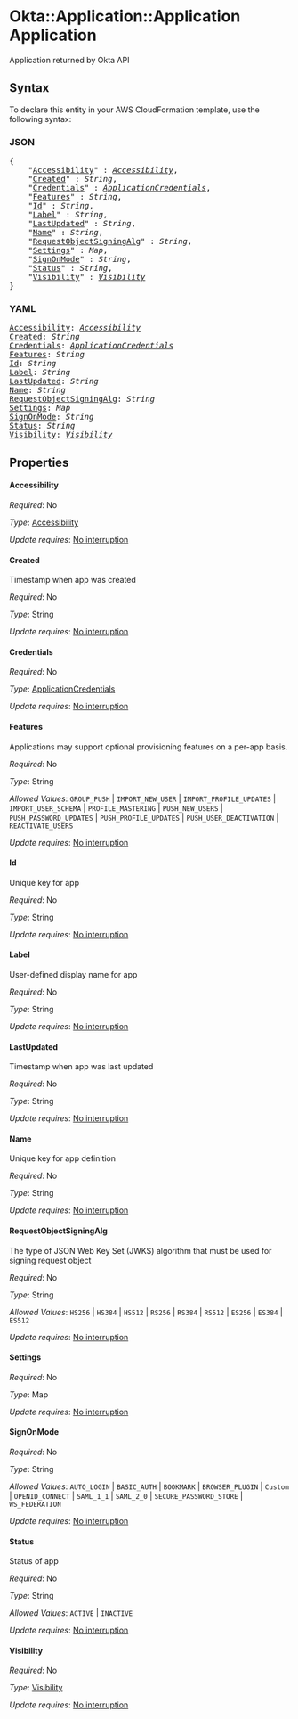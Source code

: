 # Okta::Application::Application Application

Application returned by Okta API

## Syntax

To declare this entity in your AWS CloudFormation template, use the following syntax:

### JSON

<pre>
{
    "<a href="#accessibility" title="Accessibility">Accessibility</a>" : <i><a href="accessibility.md">Accessibility</a></i>,
    "<a href="#created" title="Created">Created</a>" : <i>String</i>,
    "<a href="#credentials" title="Credentials">Credentials</a>" : <i><a href="applicationcredentials.md">ApplicationCredentials</a></i>,
    "<a href="#features" title="Features">Features</a>" : <i>String</i>,
    "<a href="#id" title="Id">Id</a>" : <i>String</i>,
    "<a href="#label" title="Label">Label</a>" : <i>String</i>,
    "<a href="#lastupdated" title="LastUpdated">LastUpdated</a>" : <i>String</i>,
    "<a href="#name" title="Name">Name</a>" : <i>String</i>,
    "<a href="#requestobjectsigningalg" title="RequestObjectSigningAlg">RequestObjectSigningAlg</a>" : <i>String</i>,
    "<a href="#settings" title="Settings">Settings</a>" : <i>Map</i>,
    "<a href="#signonmode" title="SignOnMode">SignOnMode</a>" : <i>String</i>,
    "<a href="#status" title="Status">Status</a>" : <i>String</i>,
    "<a href="#visibility" title="Visibility">Visibility</a>" : <i><a href="visibility.md">Visibility</a></i>
}
</pre>

### YAML

<pre>
<a href="#accessibility" title="Accessibility">Accessibility</a>: <i><a href="accessibility.md">Accessibility</a></i>
<a href="#created" title="Created">Created</a>: <i>String</i>
<a href="#credentials" title="Credentials">Credentials</a>: <i><a href="applicationcredentials.md">ApplicationCredentials</a></i>
<a href="#features" title="Features">Features</a>: <i>String</i>
<a href="#id" title="Id">Id</a>: <i>String</i>
<a href="#label" title="Label">Label</a>: <i>String</i>
<a href="#lastupdated" title="LastUpdated">LastUpdated</a>: <i>String</i>
<a href="#name" title="Name">Name</a>: <i>String</i>
<a href="#requestobjectsigningalg" title="RequestObjectSigningAlg">RequestObjectSigningAlg</a>: <i>String</i>
<a href="#settings" title="Settings">Settings</a>: <i>Map</i>
<a href="#signonmode" title="SignOnMode">SignOnMode</a>: <i>String</i>
<a href="#status" title="Status">Status</a>: <i>String</i>
<a href="#visibility" title="Visibility">Visibility</a>: <i><a href="visibility.md">Visibility</a></i>
</pre>

## Properties

#### Accessibility

_Required_: No

_Type_: <a href="accessibility.md">Accessibility</a>

_Update requires_: [No interruption](https://docs.aws.amazon.com/AWSCloudFormation/latest/UserGuide/using-cfn-updating-stacks-update-behaviors.html#update-no-interrupt)

#### Created

Timestamp when app was created

_Required_: No

_Type_: String

_Update requires_: [No interruption](https://docs.aws.amazon.com/AWSCloudFormation/latest/UserGuide/using-cfn-updating-stacks-update-behaviors.html#update-no-interrupt)

#### Credentials

_Required_: No

_Type_: <a href="applicationcredentials.md">ApplicationCredentials</a>

_Update requires_: [No interruption](https://docs.aws.amazon.com/AWSCloudFormation/latest/UserGuide/using-cfn-updating-stacks-update-behaviors.html#update-no-interrupt)

#### Features

Applications may support optional provisioning features on a per-app basis.

_Required_: No

_Type_: String

_Allowed Values_: <code>GROUP_PUSH</code> | <code>IMPORT_NEW_USER</code> | <code>IMPORT_PROFILE_UPDATES</code> | <code>IMPORT_USER_SCHEMA</code> | <code>PROFILE_MASTERING</code> | <code>PUSH_NEW_USERS</code> | <code>PUSH_PASSWORD_UPDATES</code> | <code>PUSH_PROFILE_UPDATES</code> | <code>PUSH_USER_DEACTIVATION</code> | <code>REACTIVATE_USERS</code>

_Update requires_: [No interruption](https://docs.aws.amazon.com/AWSCloudFormation/latest/UserGuide/using-cfn-updating-stacks-update-behaviors.html#update-no-interrupt)

#### Id

Unique key for app

_Required_: No

_Type_: String

_Update requires_: [No interruption](https://docs.aws.amazon.com/AWSCloudFormation/latest/UserGuide/using-cfn-updating-stacks-update-behaviors.html#update-no-interrupt)

#### Label

User-defined display name for app

_Required_: No

_Type_: String

_Update requires_: [No interruption](https://docs.aws.amazon.com/AWSCloudFormation/latest/UserGuide/using-cfn-updating-stacks-update-behaviors.html#update-no-interrupt)

#### LastUpdated

Timestamp when app was last updated

_Required_: No

_Type_: String

_Update requires_: [No interruption](https://docs.aws.amazon.com/AWSCloudFormation/latest/UserGuide/using-cfn-updating-stacks-update-behaviors.html#update-no-interrupt)

#### Name

Unique key for app definition

_Required_: No

_Type_: String

_Update requires_: [No interruption](https://docs.aws.amazon.com/AWSCloudFormation/latest/UserGuide/using-cfn-updating-stacks-update-behaviors.html#update-no-interrupt)

#### RequestObjectSigningAlg

The type of JSON Web Key Set (JWKS) algorithm that must be used for signing request object

_Required_: No

_Type_: String

_Allowed Values_: <code>HS256</code> | <code>HS384</code> | <code>HS512</code> | <code>RS256</code> | <code>RS384</code> | <code>RS512</code> | <code>ES256</code> | <code>ES384</code> | <code>ES512</code>

_Update requires_: [No interruption](https://docs.aws.amazon.com/AWSCloudFormation/latest/UserGuide/using-cfn-updating-stacks-update-behaviors.html#update-no-interrupt)

#### Settings

_Required_: No

_Type_: Map

_Update requires_: [No interruption](https://docs.aws.amazon.com/AWSCloudFormation/latest/UserGuide/using-cfn-updating-stacks-update-behaviors.html#update-no-interrupt)

#### SignOnMode

_Required_: No

_Type_: String

_Allowed Values_: <code>AUTO_LOGIN</code> | <code>BASIC_AUTH</code> | <code>BOOKMARK</code> | <code>BROWSER_PLUGIN</code> | <code>Custom</code> | <code>OPENID_CONNECT</code> | <code>SAML_1_1</code> | <code>SAML_2_0</code> | <code>SECURE_PASSWORD_STORE</code> | <code>WS_FEDERATION</code>

_Update requires_: [No interruption](https://docs.aws.amazon.com/AWSCloudFormation/latest/UserGuide/using-cfn-updating-stacks-update-behaviors.html#update-no-interrupt)

#### Status

Status of app

_Required_: No

_Type_: String

_Allowed Values_: <code>ACTIVE</code> | <code>INACTIVE</code>

_Update requires_: [No interruption](https://docs.aws.amazon.com/AWSCloudFormation/latest/UserGuide/using-cfn-updating-stacks-update-behaviors.html#update-no-interrupt)

#### Visibility

_Required_: No

_Type_: <a href="visibility.md">Visibility</a>

_Update requires_: [No interruption](https://docs.aws.amazon.com/AWSCloudFormation/latest/UserGuide/using-cfn-updating-stacks-update-behaviors.html#update-no-interrupt)

